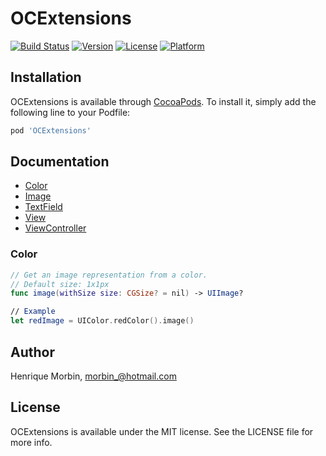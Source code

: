 # OCExtensions

[![Build Status](https://www.bitrise.io/app/e583054e2704b298.svg?token=4dghJ7Cn1-PWA5JJW0nQDQ)](https://www.bitrise.io/app/e583054e2704b298)
[![Version](https://img.shields.io/cocoapods/v/OCExtensions.svg?style=flat)](http://cocoapods.org/pods/OCExtensions)
[![License](https://img.shields.io/cocoapods/l/OCExtensions.svg?style=flat)](http://cocoapods.org/pods/OCExtensions)
[![Platform](https://img.shields.io/cocoapods/p/OCExtensions.svg?style=flat)](http://cocoapods.org/pods/OCExtensions)

## Installation

OCExtensions is available through [CocoaPods](http://cocoapods.org). To install
it, simply add the following line to your Podfile:

```ruby
pod 'OCExtensions'
```

## Documentation
- [Color](#color)
- [Image](#)
- [TextField](#)
- [View](#)
- [ViewController](#)

### Color
```swift
// Get an image representation from a color.
// Default size: 1x1px
func image(withSize size: CGSize? = nil) -> UIImage?

// Example
let redImage = UIColor.redColor().image()
```

## Author

Henrique Morbin, morbin_@hotmail.com

## License

OCExtensions is available under the MIT license. See the LICENSE file for more info.
